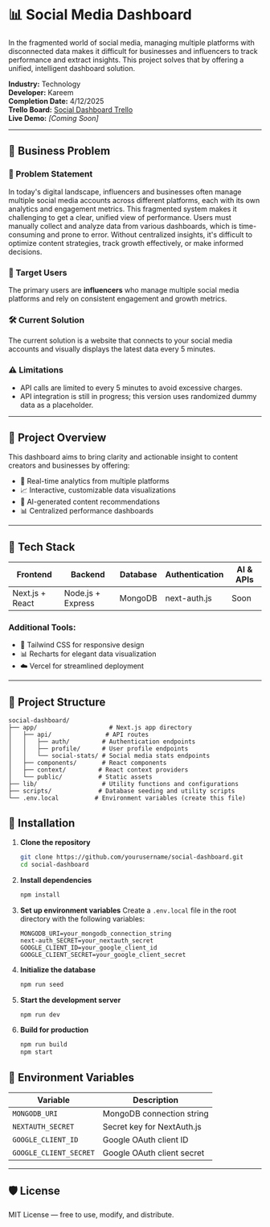 # 📊 Social Media Dashboard

In the fragmented world of social media, managing multiple platforms with disconnected data makes it difficult for businesses and influencers to track performance and extract insights. This project solves that by offering a unified, intelligent dashboard solution.

**Industry:** Technology  
**Developer:** Kareem  
**Completion Date:** 4/12/2025  
**Trello Board:** [Social Dashboard Trello](https://trello.com/b/tctMaHzw/social-dashboard)  
**Live Demo:** *[Coming Soon]*

---

## 🧩 Business Problem

### 📝 Problem Statement  
In today's digital landscape, influencers and businesses often manage multiple social media accounts across different platforms, each with its own analytics and engagement metrics. This fragmented system makes it challenging to get a clear, unified view of performance. Users must manually collect and analyze data from various dashboards, which is time-consuming and prone to error. Without centralized insights, it's difficult to optimize content strategies, track growth effectively, or make informed decisions.

### 🎯 Target Users  
The primary users are **influencers** who manage multiple social media platforms and rely on consistent engagement and growth metrics.

### 🛠️ Current Solution  
The current solution is a website that connects to your social media accounts and visually displays the latest data every 5 minutes.

### ⚠️ Limitations  
- API calls are limited to every 5 minutes to avoid excessive charges.  
- API integration is still in progress; this version uses randomized dummy data as a placeholder.

---

## 🚀 Project Overview

This dashboard aims to bring clarity and actionable insight to content creators and businesses by offering:

- 🔄 Real-time analytics from multiple platforms  
- 📈 Interactive, customizable data visualizations  
- 🤖 AI-generated content recommendations  
- 📊 Centralized performance dashboards

---

## 🔧 Tech Stack

| Frontend         | Backend            | Database | Authentication | AI & APIs   |
|------------------|--------------------|----------|------------------|-------------|
| Next.js + React  | Node.js + Express  | MongoDB  | next-auth.js      | Soon  |

### Additional Tools:
- 🎨 Tailwind CSS for responsive design  
- 📊 Recharts for elegant data visualization  
- ☁️ Vercel for streamlined deployment  

---

## 📁 Project Structure

```
social-dashboard/
├── app/                    # Next.js app directory
│   ├── api/               # API routes
│   │   ├── auth/         # Authentication endpoints
│   │   ├── profile/      # User profile endpoints
│   │   └── social-stats/ # Social media stats endpoints
│   ├── components/       # React components
│   ├── context/         # React context providers
│   └── public/          # Static assets
├── lib/                  # Utility functions and configurations
├── scripts/             # Database seeding and utility scripts
└── .env.local          # Environment variables (create this file)
```

## 🚀 Installation

1. **Clone the repository**
   ```bash
   git clone https://github.com/yourusername/social-dashboard.git
   cd social-dashboard
   ```

2. **Install dependencies**
   ```bash
   npm install
   ```

3. **Set up environment variables**
   Create a `.env.local` file in the root directory with the following variables:
   ```env
   MONGODB_URI=your_mongodb_connection_string
   next-auth_SECRET=your_nextauth_secret
   GOOGLE_CLIENT_ID=your_google_client_id
   GOOGLE_CLIENT_SECRET=your_google_client_secret
   ```

4. **Initialize the database**
   ```bash
   npm run seed
   ```

5. **Start the development server**
   ```bash
   npm run dev
   ```

6. **Build for production**
   ```bash
   npm run build
   npm start
   ```

## 🔑 Environment Variables

| Variable | Description |
|----------|-------------|
| `MONGODB_URI` | MongoDB connection string |
| `NEXTAUTH_SECRET` | Secret key for NextAuth.js |
| `GOOGLE_CLIENT_ID` | Google OAuth client ID |
| `GOOGLE_CLIENT_SECRET` | Google OAuth client secret |

---

## 🛡️ License

MIT License — free to use, modify, and distribute.

